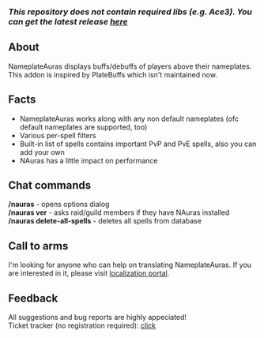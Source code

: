 ### ***This repository does not contain required libs (e.g. Ace3). You can get the latest release [here](https://wow.curseforge.com/projects/nameplateauras/files)***

## About

NameplateAuras displays buffs/debuffs of players above their nameplates. This addon is inspired by PlateBuffs which isn't maintained now.

## Facts

*   NameplateAuras works along with any non default nameplates (ofc default nameplates are supported, too)
*   Various per-spell filters
*   Built-in list of spells contains important PvP and PvE spells, also you can add your own
*   NAuras has a little impact on performance

## Chat commands

**/nauras** - opens options dialog  
**/nauras ver** - asks raid/guild members if they have NAuras installed  
**/nauras delete-all-spells** - deletes all spells from database  

## Call to arms

I'm looking for anyone who can help on translating NameplateAuras. If you are interested in it, please visit [localization portal](https://wow.curseforge.com/projects/nameplateauras/localization).

## Feedback

All suggestions and bug reports are highly appeciated!  
Ticket tracker (no registration required): [click](https://bitbucket.org/CasualShammy/nameplateauras/issues/new)  
